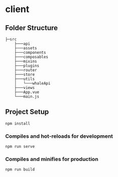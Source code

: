 # client

## Folder Structure
```
├─src
    ├───api
    ├───assets
    ├───components
    ├───composables
    ├───mixins
    ├───plugins
    ├───router
    ├───store
    ├───utils
    │   └───whaleApi
    ├───views
    ├───App.vue
    └───main.js
```

## Project Setup
```
npm install
```

### Compiles and hot-reloads for development
```
npm run serve
```

### Compiles and minifies for production
```
npm run build
```
